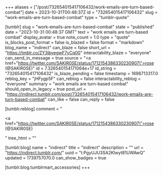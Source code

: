 +++
aliases = ["/post/732654015417106432/work-emails-are-turn-based-combat"]
date = 2023-10-31T00:48:37Z
id = "732654015417106432"
slug = "work-emails-are-turn-based-combat"
type = "tumblr-quote"

[tumblr]
slug = "work-emails-are-turn-based-combat"
state = "published"
date = "2023-10-31 00:48:37 GMT"
text = "work emails are turn-based combat"
display_avatar = true
note_count = 1.0
type = "quote"
is_blocks_post_format = false
is_blazed = false
format = "markdown"
blog_name = "indirect"
can_blaze = false
short_url = "https://tmblr.co/ZY3jbyegwF7yCq00"
interactability_blaze = "everyone"
can_send_in_message = true
source = "<a href=\"https://twitter.com/SAKIR0SE/status/1712154386330230907\">rose (@SAKIR0SE)</a>"
id = 7.326540154171064e+17
id_string = "732654015417106432"
is_blaze_pending = false
timestamp = 1698713317.0
reblog_key = "jHFygp5F"
can_reblog = false
interactability_reblog = "everyone"
summary = "work emails are turn-based combat"
should_open_in_legacy = true
post_url = "https://indirect.tumblr.com/post/732654015417106432/work-emails-are-turn-based-combat"
can_like = false
can_reply = false

[tumblr.reblog]
comment = "<p><a href=\"https://twitter.com/SAKIR0SE/status/1712154386330230907\">rose (@SAKIR0SE)</a></p>"
tree_html = ""

[tumblr.blog]
name = "indirect"
title = "indirect"
description = ""
url = "https://indirect.tumblr.com/"
uuid = "t:PgyUJU3SA2Klwyt81UWAwQ"
updated = 1739757070.0
can_show_badges = true

[tumblr.blog.tumblrmart_accessories]
+++
